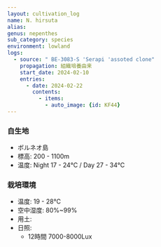 ```yaml
---
layout: cultivation_log
name: N. hirsuta
alias:
genus: nepenthes
sub_category: species
environment: lowland
logs:
  - source: " BE-3083-S 'Serapi 'assoted clone"
    propagation: 組織培養由来
    start_date: 2024-02-10
    entries:
      - date: 2024-02-22
        contents:
          - items:
            - auto_image: {id: KF44}
---
```

### 自生地
- ボルネオ島
- 標高: 200 - 1100m
- 温度: Night 17 - 24℃ / Day 27 - 34℃

### 栽培環境
- 温度: 19 - 28℃
- 空中湿度: 80%~99%
- 用土:
- 日照:
  - 12時間 7000-8000Lux
